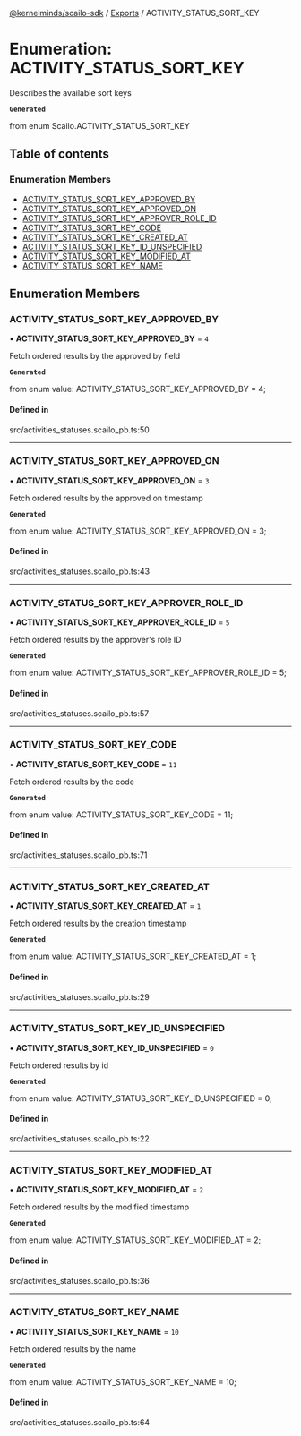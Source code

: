 [@kernelminds/scailo-sdk](../README.md) / [Exports](../modules.md) / ACTIVITY\_STATUS\_SORT\_KEY

# Enumeration: ACTIVITY\_STATUS\_SORT\_KEY

Describes the available sort keys

**`Generated`**

from enum Scailo.ACTIVITY_STATUS_SORT_KEY

## Table of contents

### Enumeration Members

- [ACTIVITY\_STATUS\_SORT\_KEY\_APPROVED\_BY](ACTIVITY_STATUS_SORT_KEY.md#activity_status_sort_key_approved_by)
- [ACTIVITY\_STATUS\_SORT\_KEY\_APPROVED\_ON](ACTIVITY_STATUS_SORT_KEY.md#activity_status_sort_key_approved_on)
- [ACTIVITY\_STATUS\_SORT\_KEY\_APPROVER\_ROLE\_ID](ACTIVITY_STATUS_SORT_KEY.md#activity_status_sort_key_approver_role_id)
- [ACTIVITY\_STATUS\_SORT\_KEY\_CODE](ACTIVITY_STATUS_SORT_KEY.md#activity_status_sort_key_code)
- [ACTIVITY\_STATUS\_SORT\_KEY\_CREATED\_AT](ACTIVITY_STATUS_SORT_KEY.md#activity_status_sort_key_created_at)
- [ACTIVITY\_STATUS\_SORT\_KEY\_ID\_UNSPECIFIED](ACTIVITY_STATUS_SORT_KEY.md#activity_status_sort_key_id_unspecified)
- [ACTIVITY\_STATUS\_SORT\_KEY\_MODIFIED\_AT](ACTIVITY_STATUS_SORT_KEY.md#activity_status_sort_key_modified_at)
- [ACTIVITY\_STATUS\_SORT\_KEY\_NAME](ACTIVITY_STATUS_SORT_KEY.md#activity_status_sort_key_name)

## Enumeration Members

### ACTIVITY\_STATUS\_SORT\_KEY\_APPROVED\_BY

• **ACTIVITY\_STATUS\_SORT\_KEY\_APPROVED\_BY** = ``4``

Fetch ordered results by the approved by field

**`Generated`**

from enum value: ACTIVITY_STATUS_SORT_KEY_APPROVED_BY = 4;

#### Defined in

src/activities_statuses.scailo_pb.ts:50

___

### ACTIVITY\_STATUS\_SORT\_KEY\_APPROVED\_ON

• **ACTIVITY\_STATUS\_SORT\_KEY\_APPROVED\_ON** = ``3``

Fetch ordered results by the approved on timestamp

**`Generated`**

from enum value: ACTIVITY_STATUS_SORT_KEY_APPROVED_ON = 3;

#### Defined in

src/activities_statuses.scailo_pb.ts:43

___

### ACTIVITY\_STATUS\_SORT\_KEY\_APPROVER\_ROLE\_ID

• **ACTIVITY\_STATUS\_SORT\_KEY\_APPROVER\_ROLE\_ID** = ``5``

Fetch ordered results by the approver's role ID

**`Generated`**

from enum value: ACTIVITY_STATUS_SORT_KEY_APPROVER_ROLE_ID = 5;

#### Defined in

src/activities_statuses.scailo_pb.ts:57

___

### ACTIVITY\_STATUS\_SORT\_KEY\_CODE

• **ACTIVITY\_STATUS\_SORT\_KEY\_CODE** = ``11``

Fetch ordered results by the code

**`Generated`**

from enum value: ACTIVITY_STATUS_SORT_KEY_CODE = 11;

#### Defined in

src/activities_statuses.scailo_pb.ts:71

___

### ACTIVITY\_STATUS\_SORT\_KEY\_CREATED\_AT

• **ACTIVITY\_STATUS\_SORT\_KEY\_CREATED\_AT** = ``1``

Fetch ordered results by the creation timestamp

**`Generated`**

from enum value: ACTIVITY_STATUS_SORT_KEY_CREATED_AT = 1;

#### Defined in

src/activities_statuses.scailo_pb.ts:29

___

### ACTIVITY\_STATUS\_SORT\_KEY\_ID\_UNSPECIFIED

• **ACTIVITY\_STATUS\_SORT\_KEY\_ID\_UNSPECIFIED** = ``0``

Fetch ordered results by id

**`Generated`**

from enum value: ACTIVITY_STATUS_SORT_KEY_ID_UNSPECIFIED = 0;

#### Defined in

src/activities_statuses.scailo_pb.ts:22

___

### ACTIVITY\_STATUS\_SORT\_KEY\_MODIFIED\_AT

• **ACTIVITY\_STATUS\_SORT\_KEY\_MODIFIED\_AT** = ``2``

Fetch ordered results by the modified timestamp

**`Generated`**

from enum value: ACTIVITY_STATUS_SORT_KEY_MODIFIED_AT = 2;

#### Defined in

src/activities_statuses.scailo_pb.ts:36

___

### ACTIVITY\_STATUS\_SORT\_KEY\_NAME

• **ACTIVITY\_STATUS\_SORT\_KEY\_NAME** = ``10``

Fetch ordered results by the name

**`Generated`**

from enum value: ACTIVITY_STATUS_SORT_KEY_NAME = 10;

#### Defined in

src/activities_statuses.scailo_pb.ts:64
